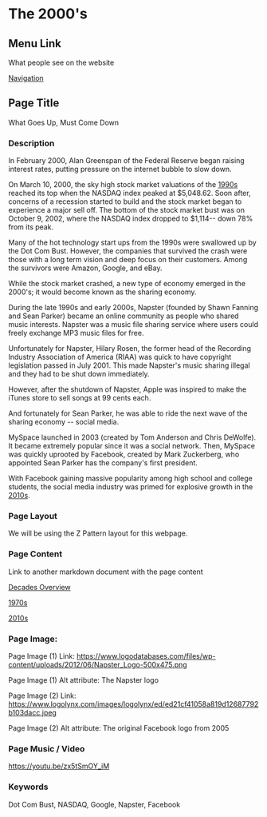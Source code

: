 # The 2000's

## Menu Link
What people see on the website

[Navigation](/content/sections/navbar.md)


## Page Title
What Goes Up, Must Come Down


### Description
In February 2000, Alan Greenspan of the Federal Reserve began raising interest rates,
putting pressure on the internet bubble to slow down.

On March 10, 2000, the sky high stock market valuations of the [1990s](/content/decades/1990s.md)
reached its top when the NASDAQ index peaked at $5,048.62. Soon after, concerns of a recession
started to build and the stock market began to experience a major sell off. The bottom
 of the stock market bust was on October 9, 2002, where the NASDAQ index dropped to
 $1,114-- down 78% from its peak.

Many of the hot technology start ups from the 1990s were swallowed up by the Dot Com Bust.
However, the companies that survived the crash were those with a long term vision
and deep focus on their customers. Among the survivors were Amazon, Google, and eBay.

While the stock market crashed, a new type of economy emerged in the 2000's; it
would become known as the sharing economy.

During the late 1990s and early 2000s, Napster (founded by Shawn Fanning and Sean Parker) became
an online community as people who shared music interests. Napster was a music file
sharing service where users could freely exchange MP3 music files for free.

Unfortunately for Napster, Hilary Rosen, the former head of the Recording Industry
Association of America (RIAA) was quick to have copyright legislation passed in July 2001.
This made Napster's music sharing illegal and they had to be shut down immediately.

However, after the shutdown of Napster, Apple was inspired to make the iTunes store to
sell songs at 99 cents each.

And fortunately for Sean Parker, he was able to ride the next wave of the sharing
economy -- social media.

MySpace launched in 2003 (created by Tom Anderson and Chris DeWolfe). It became extremely
popular since it was a social network. Then, MySpace was quickly uprooted by
Facebook, created by Mark Zuckerberg, who appointed Sean Parker has the company's first president.

With Facebook gaining massive popularity among high school and college students, the social media industry
was primed for explosive growth in the [2010s](/content/decades/2010s.md).



### Page Layout
We will be using the Z Pattern layout for this webpage.


### Page Content
Link to another markdown document with the page content

[Decades Overview](/content/decades)

[1970s](/content/decades/1990s.md)

[2010s](/content/decades/2010s.md)


### Page Image:

Page Image (1) Link:
https://www.logodatabases.com/files/wp-content/uploads/2012/06/Napster_Logo-500x475.png

Page Image (1) Alt attribute:
The Napster logo

Page Image (2) Link:
https://www.logolynx.com/images/logolynx/ed/ed21cf41058a819d12687792b103dacc.jpeg

Page Image (2) Alt attribute:
The original Facebook logo from 2005


### Page Music / Video

https://youtu.be/zx5tSmOY_iM


### Keywords
Dot Com Bust, NASDAQ, Google, Napster, Facebook
